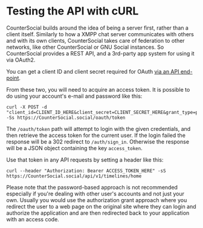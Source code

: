 Testing the API with cURL
=========================

CounterSocial builds around the idea of being a server first, rather than a client itself. Similarly to how a XMPP chat server communicates with others and with its own clients, CounterSocial takes care of federation to other networks, like other CounterSocial or GNU Social instances. So CounterSocial provides a REST API, and a 3rd-party app system for using it via OAuth2.

You can get a client ID and client secret required for OAuth [via an API end-point](API.md#apps).

From these two, you will need to acquire an access token. It is possible to do using your account's e-mail and password like this:

    curl -X POST -d "client_id=CLIENT_ID_HERE&client_secret=CLIENT_SECRET_HERE&grant_type=password&username=YOUR_EMAIL&password=YOUR_PASSWORD" -Ss https://CounterSocial.social/oauth/token

The `/oauth/token` path will attempt to login with the given credentials, and then retrieve the access token for the current user. If the login failed the response will be a 302 redirect to `/auth/sign_in`. Otherwise the response will be a JSON object containing the key `access_token`.

Use that token in any API requests by setting a header like this:

    curl --header "Authorization: Bearer ACCESS_TOKEN_HERE" -sS https://CounterSocial.social/api/v1/timelines/home

Please note that the password-based approach is not recommended especially if you're dealing with other user's accounts and not just your own. Usually you would use the authorization grant approach where you redirect the user to a web page on the original site where they can login and authorize the application and are then redirected back to your application with an access code.
